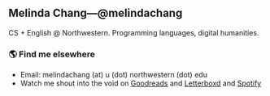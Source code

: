 ## Melinda Chang&mdash;@melindachang

CS + English @ Northwestern. Programming languages, digital humanities.

### 🌎 Find me elsewhere
- Email: melindachang (at) u (dot) northwestern (dot) edu
- Watch me shout into the void on [Goodreads](https://www.goodreads.com/user/show/124375846-melinda-chang) and [Letterboxd](https://letterboxd.com/hychang) and [Spotify](https://open.spotify.com/user/88vtg9osmd2qeyrw4vzfnj1uv?si=b99994c6c6824a52)
